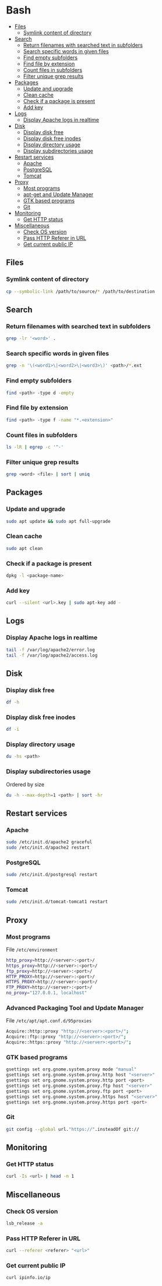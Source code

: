 Bash
====

* [Files](#files)
    * [Symlink content of directory](symlink-content-of-directory)
* [Search](#search)
    * [Return filenames with searched text in subfolders](#return-filenames-with-searched-text-in-subfolders)
    * [Search specific words in given files](#search-specific-words-in-given-files)
    * [Find empty subfolders](#find-empty-subfolders)
    * [Find file by extension](#find-file-by-extension)
    * [Count files in subfolders](#count-files-in-subfolders)
    * [Filter unique grep results](#filter-unique-grep-results)
* [Packages](#packages)
    * [Update and upgrade](#update-and-upgrade)
    * [Clean cache](#clean-cache)
    * [Check if a package is present](#check-if-a-package-is-present)
    * [Add key](#add-key)
* [Logs](#logs)
    * [Display Apache logs in realtime](#display-apache-logs-in-realtime)
* [Disk](#disk)
    * [Display disk free](#display-disk-free)
    * [Display disk free inodes](#display-disk-free-inodes)
    * [Display directory usage](#display-directory-usage)
    * [Display subdirectories usage](#display-subdirectories-usage)
* [Restart services](#restart-services)
    * [Apache](#apache)
    * [PostgreSQL](#postgresql)
    * [Tomcat](#tomcat)
* [Proxy](#proxy)
    * [Most programs](#most-programs)
    * [apt-get and Update Manager](#advanced-packaging-tool-and-update-manager)
    * [GTK based programs](#gtk-based-programs)
    * [Git](#git)
* [Monitoring](#monitoring)
    * [Get HTTP status](#get-http-status)
* [Miscellaneous](#miscellaneous)
    * [Check OS version](#check-os-version)
    * [Pass HTTP Referer in URL](#pass-http-referer-in-url)
    * [Get current public IP](#get-current-public-ip)

Files
------

### Symlink content of directory

```bash
cp --symbolic-link /path/to/source/* /path/to/destination
```

Search
------

### Return filenames with searched text in subfolders

```bash
grep -lr '<word>' .
```

### Search specific words in given files

```bash
grep -n '\(<word1>\|<word2>\|<word3>\)' <path>/*.ext
```

### Find empty subfolders

```bash
find <path> -type d -empty
```

### Find file by extension

```bash
find <path> -type f -name "*.<extension>"
```

### Count files in subfolders

```bash
ls -lR | egrep -c '^-'
```

### Filter unique grep results

```bash
grep <word> <file> | sort | uniq
```

Packages
--------

### Update and upgrade

```bash
sudo apt update && sudo apt full-upgrade
```

### Clean cache

```bash
sudo apt clean
```

### Check if a package is present

```bash
dpkg -l <package-name>
```

### Add key

```bash
curl --silent <url>.key | sudo apt-key add -
```

Logs
----

### Display Apache logs in realtime

```bash
tail -f /var/log/apache2/error.log
tail -f /var/log/apache2/access.log
```

Disk
----

### Display disk free

```bash
df -h
```

### Display disk free inodes

```bash
df -i
```

### Display directory usage

```bash
du -hs <path>
```

### Display subdirectories usage

Ordered by size

```bash
du -h --max-depth=1 <path> | sort -hr
```

Restart services
----------------

### Apache

```bash
sudo /etc/init.d/apache2 graceful
sudo /etc/init.d/apache2 restart
```

### PostgreSQL

```bash
sudo /etc/init.d/postgresql restart
```

### Tomcat

```bash
sudo /etc/init.d/tomcat-tomcat1 restart
```

Proxy
-----

### Most programs

File `/etc/environment`

```bash
http_proxy=http://<server>:<port>/
https_proxy=http://<server>:<port>/
ftp_proxy=http://<server>:<port>/
HTTP_PROXY=http://<server>:<port>/
HTTPS_PROXY=http://<server>:<port>/
FTP_PROXY=http://<server>:<port>/
no_proxy="127.0.0.1, localhost"
```

### Advanced Packaging Tool and Update Manager

File `/etc/apt/apt.conf.d/95proxies`

```bash
Acquire::http::proxy "http://<server>:<port>/";
Acquire::ftp::proxy "http://<server>:<port>/";
Acquire::https::proxy "http://<server>:<port>/";
```

### GTK based programs

```bash
gsettings set org.gnome.system.proxy mode "manual"
gsettings set org.gnome.system.proxy.http host "<server>"
gsettings set org.gnome.system.proxy.http port <port>
gsettings set org.gnome.system.proxy.ftp host "<server>"
gsettings set org.gnome.system.proxy.ftp port <port>
gsettings set org.gnome.system.proxy.https host "<server>"
gsettings set org.gnome.system.proxy.https port <port>
```

### Git

```bash
git config --global url."https://".insteadOf git://
```

Monitoring
----------

### Get HTTP status

```bash
curl -Is <url> | head -n 1
```

Miscellaneous
-------------

### Check OS version

```bash
lsb_release -a
```

### Pass HTTP Referer in URL

```bash
curl --referer <referer> "<url>"
```

### Get current public IP

```bash
curl ipinfo.io/ip
```
